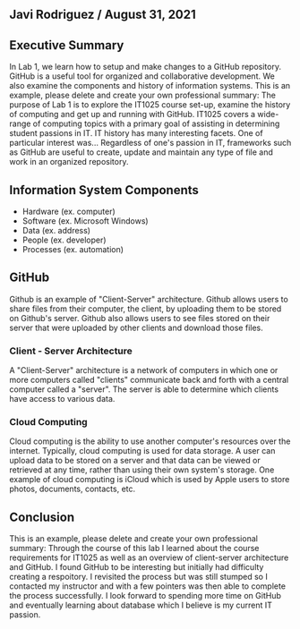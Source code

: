## Javi Rodriguez / August 31, 2021

## Executive Summary
In Lab 1, we learn how to setup and make changes to a GitHub repository. GitHub is a useful tool for organized and collaborative development. We also examine the components and history of information systems.
This is an example, please delete and create your own professional summary:
The purpose of Lab 1 is to explore the IT1025 course set-up, examine the history of computing and get up and running with GitHub. IT1025 covers a wide-range of computing topics with a primary goal of assisting in determining student passions in IT.  IT history has many interesting facets. One of particular interest was... Regardless of one's passion in IT, frameworks such as GitHub are useful to create, update and maintain any type of file and work in an organized repository.

## Information System Components
- Hardware (ex. computer)
- Software (ex. Microsoft Windows)
- Data (ex. address)
- People (ex. developer)
- Processes (ex. automation)

## GitHub
Github is an example of "Client-Server" architecture. Github allows users to share files from their computer, the client, by uploading them to be stored on Github's server. Github also allows users to see files stored on their server that were uploaded by other clients and download those files.
### Client - Server Architecture
A "Client-Server" architecture is a network of computers in which one or more computers called "clients" communicate back and forth with a central computer called a "server". The server is able to determine which clients have access to various data.

### Cloud Computing
Cloud computing is the ability to use another computer's resources over the internet. Typically, cloud computing is used for data storage. A user can upload data to be stored on a server and that data can be viewed or retrieved at any time, rather than using their own system's storage. One example of cloud computing is iCloud which is used by Apple users to store photos, documents, contacts, etc.

## Conclusion
This is an example, please delete and create your own professional summary:
Through the course of this lab I learned about the course requirements for IT1025 as well as an overview of client-server architecture and GitHub.  I found GitHub to be interesting but initially had difficulty creating a respoitory.  I revisited the process but was still stumped so I contacted my instructor and with a few pointers was then able to complete the process successfully. I look forward to spending more time on GitHub and eventually learning about database which I believe is my current IT passion.

